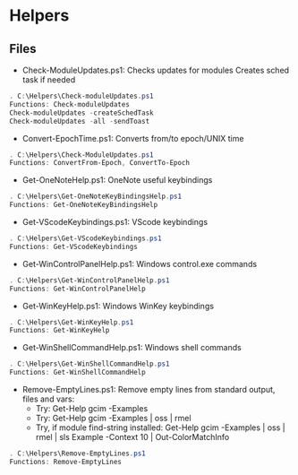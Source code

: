 # Helpers
## Files
- Check-ModuleUpdates.ps1: Checks updates for modules
Creates sched task if needed
```powershell
. C:\Helpers\Check-moduleUpdates.ps1
Functions: Check-moduleUpdates
Check-moduleUpdates -createSchedTask
Check-moduleUpdates -all -sendToast 
```
- Convert-EpochTime.ps1: Converts from/to epoch/UNIX time
```powershell
. C:\Helpers\Check-ModuleUpdates.ps1
Functions: ConvertFrom-Epoch, ConvertTo-Epoch
```
- Get-OneNoteHelp.ps1: OneNote useful keybindings
```powershell
. C:\Helpers\Get-OneNoteKeyBindingsHelp.ps1
Functions: Get-OneNoteKeyBindingsHelp
```
- Get-VScodeKeybindings.ps1: VScode keybindings
```powershell
. C:\Helpers\Get-VScodeKeybindings.ps1
Functions: Get-VScodeKeybindings
```
- Get-WinControlPanelHelp.ps1: Windows control.exe commands
```powershell
. C:\Helpers\Get-WinControlPanelHelp.ps1
Functions: Get-WinControlPanelHelp
```
- Get-WinKeyHelp.ps1: Windows WinKey keybindings
```powershell
. C:\Helpers\Get-WinKeyHelp.ps1
Functions: Get-WinKeyHelp
```
- Get-WinShellCommandHelp.ps1: Windows shell commands
```powershell
. C:\Helpers\Get-WinShellCommandHelp.ps1
Functions: Get-WinShellCommandHelp
```
- Remove-EmptyLines.ps1: 
Remove empty lines from standard output, files and vars:
  - Try: Get-Help gcim -Examples
  - Try: Get-Help gcim -Examples | oss | rmel
  - Try, if module find-string installed: Get-Help gcim -Examples | oss | rmel | sls Example -Context 10 | Out-ColorMatchInfo
```powershell
. C:\Helpers\Remove-EmptyLines.ps1
Functions: Remove-EmptyLines
```
